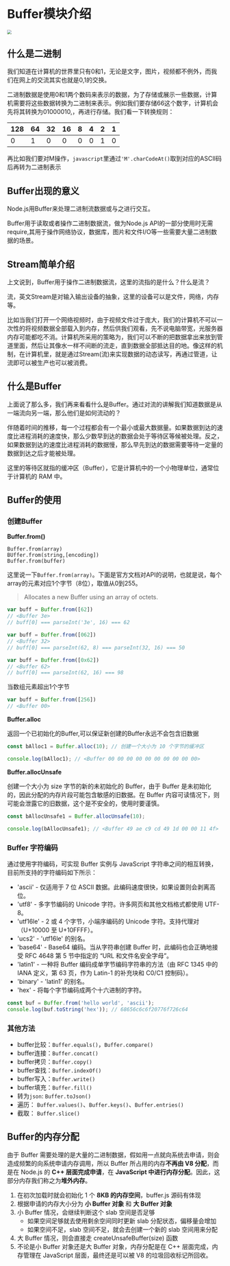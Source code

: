 # Buffer模块介绍

<img src="C:\Users\ASUS\Desktop\note\images\node\buffer1.png" style="zoom:60%;" />

## 什么是二进制

我们知道在计算机的世界里只有0和1，无论是文字，图片，视频都不例外，而我们在网上的交流其实也就是0,1的交换。

二进制数据是使用0和1两个数码来表示的数据，为了存储或展示一些数据，计算机需要将这些数据转换为二进制来表示。例如我们要存储66这个数字，计算机会先将其转换为01000010,，再进行存储。我们看一下转换规则：

| 128  | 64   | 32   | 16   | 8    | 4    | 2    | 1    |
| ---- | ---- | ---- | ---- | ---- | ---- | ---- | ---- |
| 0    | 1    | 0    | 0    | 0    | 0    | 1    | 0    |

再比如我们要对M操作，`javascript`里通过`'M'.charCodeAt()`取到对应的ASCII码后再转为二进制表示

## Buffer出现的意义

Node.js用Buffer来处理二进制流数据或与之进行交互。

Buffer用于读取或者操作二进制数据流，做为Node.js API的一部分使用时无需require,其用于操作网络协议，数据库，图片和文件I/O等一些需要大量二进制数据的场景。

## Stream简单介绍

上文说到，Buffer用于操作二进制数据流，这里的流指的是什么？什么是流？

流，英文Stream是对输入输出设备的抽象，这里的设备可以是文件，网络，内存等。

比如当我们打开一个网络视频时，由于视频文件过于庞大，我们的计算机不可以一次性的将视频数据全部载入到内存，然后供我们观看，先不说电脑带宽，光服务器内存可能都吃不消。计算机所采用的策略为，我们可以不断的把数据拿出来放到管道里面，然后让其像水一样不间断的流走，直到数据全部抵达目的地。像这样的机制，在计算机里，就是通过Stream(流)来实现数据的动态读写，再通过管道，让流即可以被生产也可以被消费。

## 什么是Buffer

上面说了那么多，我们再来看看什么是Buffer。通过对流的讲解我们知道数据是从一端流向另一端，那么他们是如何流动的？

伴随着时间的推移，每一个过程都会有一个最小或最大数据量。如果数据到达的速度比进程消耗的速度快，那么少数早到达的数据会处于等待区等候被处理。反之，如果数据到达的速度比进程消耗的数据慢，那么早先到达的数据需要等待一定量的数据到达之后才能被处理。

这里的等待区就指的缓冲区（Buffer），它是计算机中的一个小物理单位，通常位于计算机的 RAM 中。

## Buffer的使用

### 创建Buffer

**Buffer.from()**

```
Buffer.from(array)
BUffer.from(string,[encoding])
Buffer.from(buffer)
```

这里说一下`Buffer.from(array)`。下面是官方文档对API的说明，也就是说，每个array的元素对应1个字节（8位），取值从0到255。

> Allocates a new Buffer using an array of octets.

```javascript
var buff = Buffer.from([62])
// <Buffer 3e>
// buff[0] === parseInt('3e', 16) === 62
```

```javascript
var buff = Buffer.from([062])
// <Buffer 32>
// buff[0] === parseInt(62, 8) === parseInt(32, 16) === 50
```

```javascript
var buff = Buffer.from([0x62])
// <Buffer 62>
// buff[0] === parseInt(62, 16) === 98
```

当数组元素超出1个字节

```javascript
var buff = Buffer.from([256])
// <Buffer 00>
```

**Buffer.alloc**

返回一个已初始化的Buffer,可以保证新创建的Buffer永远不会包含旧数据

```javascript
const bAlloc1 = Buffer.alloc(10); // 创建一个大小为 10 个字节的缓冲区

console.log(bAlloc1); // <Buffer 00 00 00 00 00 00 00 00 00 00>
```

**Buffer.allocUnsafe**

创建一个大小为 size 字节的新的未初始化的 Buffer，由于 Buffer 是未初始化的，因此分配的内存片段可能包含敏感的旧数据。在 Buffer 内容可读情况下，则可能会泄露它的旧数据，这个是不安全的，使用时要谨慎。

```javascript
const bAllocUnsafe1 = Buffer.allocUnsafe(10);

console.log(bAllocUnsafe1); // <Buffer 49 ae c9 cd 49 1d 00 00 11 4f>
```

### Buffer 字符编码

通过使用字符编码，可实现 Buffer 实例与 JavaScript 字符串之间的相互转换，目前所支持的字符编码如下所示：

- 'ascii' - 仅适用于 7 位 ASCII 数据。此编码速度很快，如果设置则会剥离高位。
- 'utf8' - 多字节编码的 Unicode 字符。许多网页和其他文档格式都使用 UTF-8。
- 'utf16le' - 2 或 4 个字节，小端序编码的 Unicode 字符。支持代理对（U+10000 至 U+10FFFF）。
- 'ucs2' - 'utf16le' 的别名。
- 'base64' - Base64 编码。当从字符串创建 Buffer 时，此编码也会正确地接受 RFC 4648 第 5 节中指定的 “URL 和文件名安全字母”。
- 'latin1' - 一种将 Buffer 编码成单字节编码字符串的方法（由 RFC 1345 中的 IANA 定义，第 63 页，作为 Latin-1 的补充块和 C0/C1 控制码）。
- 'binary' - 'latin1' 的别名。
- 'hex' - 将每个字节编码成两个十六进制的字符。

```javascript
const buf = Buffer.from('hello world', 'ascii');
console.log(buf.toString('hex')); // 68656c6c6f20776f726c64
```

### 其他方法

* buffer比较：`Buffer.equals()`，`Buffer.compare()`
* buffer连接：`Buffer.concat()`
* buffer拷贝：`Buffer.copy()`
* buffer查找：`Buffer.indexOf()`
* buffer写入：`Buffer.write()`
* buffer填充：`Buffer.fill()`
* 转为`json`:      `Buffer.toJson()`
* 遍历：           `Buffer.values()`、`Buffer.keys()`、`Buffer.entries()`
* 截取：           `Buffer.slice()`

## Buffer的内存分配

由于 Buffer 需要处理的是大量的二进制数据，假如用一点就向系统去申请，则会造成频繁的向系统申请内存调用，所以 Buffer 所占用的内存**不再由 V8 分配**，而是在 Node.js 的 **C++ 层面完成申请**，在 **JavaScript 中进行内存分配**。因此，这部分内存我们称之为**堆外内存**。

1. 在初次加载时就会初始化 1 个 **8KB 的内存空间**，buffer.js 源码有体现
2. 根据申请的内存大小分为 **小 Buffer 对象** 和 **大 Buffer 对象**
3. 小 Buffer 情况，会继续判断这个 slab 空间是否足够
   - 如果空间足够就去使用剩余空间同时更新 slab 分配状态，偏移量会增加
   - 如果空间不足，slab 空间不足，就会去创建一个新的 slab 空间用来分配
4. 大 Buffer 情况，则会直接走 createUnsafeBuffer(size) 函数
5. 不论是小 Buffer 对象还是大 Buffer 对象，内存分配是在 C++ 层面完成，内存管理在 JavaScript 层面，最终还是可以被 V8 的垃圾回收标记所回收。